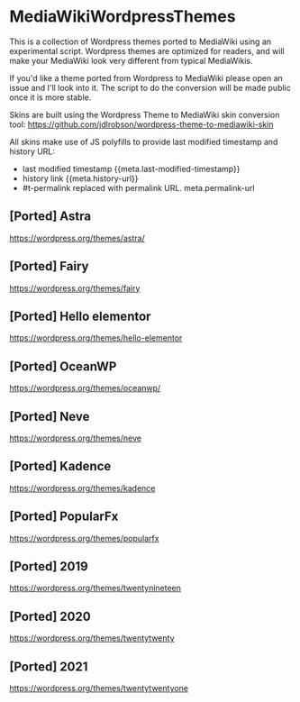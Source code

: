 # MediaWikiWordpressThemes

This is a collection of Wordpress themes ported to MediaWiki using an experimental script. Wordpress themes are optimized for readers, and will make your
MediaWiki look very different from typical MediaWikis.

If you'd like a theme ported from Wordpress to MediaWiki please open an issue and I'll look into it. The script to do the conversion will be made public
once it is more stable.

Skins are built using the Wordpress Theme to MediaWiki skin conversion tool:
https://github.com/jdlrobson/wordpress-theme-to-mediawiki-skin

All skins make use of JS polyfills to provide last modified timestamp and history URL:
- last modified timestamp {{meta.last-modified-timestamp}}
- history link {{meta.history-url}}
- #t-permalink replaced with permalink URL. meta.permalink-url

## [Ported] Astra
https://wordpress.org/themes/astra/

## [Ported] Fairy
https://wordpress.org/themes/fairy

## [Ported] Hello elementor
https://wordpress.org/themes/hello-elementor

## [Ported] OceanWP
https://wordpress.org/themes/oceanwp/

## [Ported] Neve
https://wordpress.org/themes/neve

## [Ported] Kadence
https://wordpress.org/themes/kadence

## [Ported] PopularFx
https://wordpress.org/themes/popularfx

## [Ported] 2019
https://wordpress.org/themes/twentynineteen

## [Ported] 2020
https://wordpress.org/themes/twentytwenty

## [Ported] 2021
https://wordpress.org/themes/twentytwentyone
